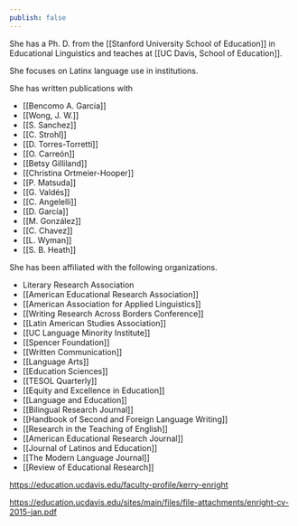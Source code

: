 ```yaml
---
publish: false
---
```


She has a Ph. D. from the [[Stanford University School of Education]] in Educational Linguistics and teaches at [[UC Davis, School of Education]].

She focuses on Latinx language use in institutions.

She has written publications with 
- [[Bencomo A. Garcia]]
- [[Wong, J. W.]]
- [[S. Sanchez]]
- [[C. Strohl]]
- [[D. Torres-Torretti]]
- [[O. Carreón]]
- [[Betsy Gilliland]]
- [[Christina Ortmeier-Hooper]]
- [[P. Matsuda]]
- [[G. Valdés]]
- [[C. Angelelli]]
- [[D. García]]
- [[M. González]]
- [[C. Chavez]]
- [[L. Wyman]]
- [[S. B. Heath]]

She has been affiliated with the following organizations.
- Literary Research Association
- [[American Educational Research Association]]
- [[American Association for Applied Linguistics]]
- [[Writing Research Across Borders Conference]]
- [[Latin American Studies Association]]
- [[UC Language Minority Institute]]
- [[Spencer Foundation]]
- [[Written Communication]]
- [[Language Arts]] 
- [[Education Sciences]]
- [[TESOL Quarterly]]
- [[Equity and Excellence in Education]]
- [[Language and Education]]
- [[Bilingual Research Journal]]
- [[Handbook of Second and Foreign Language Writing]]
- [[Research in the Teaching of English]]
- [[American Educational Research Journal]]
- [[Journal of Latinos and Education]]
- [[The Modern Language Journal]]
- [[Review of Educational Research]]

https://education.ucdavis.edu/faculty-profile/kerry-enright

https://education.ucdavis.edu/sites/main/files/file-attachments/enright-cv-2015-jan.pdf